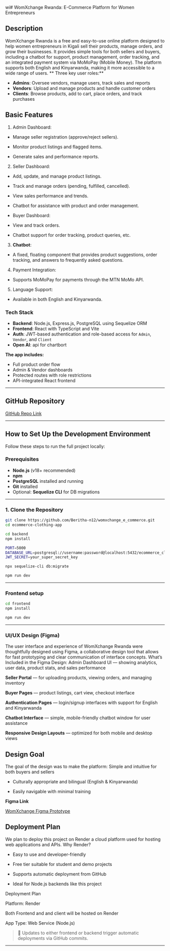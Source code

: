 wi# WomXchange Rwanda: E-Commerce Platform for Women Entrepreneurs

## Description
WomXchange Rwanda is a free and easy-to-use online platform designed to help women entrepreneurs in Kigali sell their products, manage orders, and grow their businesses. It provides simple tools for both sellers and buyers, including a chatbot for support, product management, order tracking, and an integrated payment system via MoMoPay (Mobile Money). The platform supports both English and Kinyarwanda, making it more accessible to a wide range of users.
 ** Three key user roles:**
 

- **Admins**: Oversee vendors, manage users, track sales and reports
- **Vendors**: Upload and manage products and handle customer orders
- **Clients**: Browse products, add to cart, place orders, and track  purchases

## Basic Features

1. Admin Dashboard:

- Manage seller registration (approve/reject sellers).

- Monitor product listings and flagged items.

- Generate sales and performance reports.

2. Seller Dashboard:

- Add, update, and manage product listings.

- Track and manage orders (pending, fulfilled, cancelled).

- View sales performance and trends.

- Chatbot for assistance with product and order management.

- Buyer Dashboard:

- View and track orders.

- Chatbot support for order tracking, product queries, etc.

3. **Chatbot**:

- A fixed, floating component that provides product suggestions, order   tracking, and answers to frequently asked questions.

4. Payment Integration:

- Supports MoMoPay for payments through the MTN MoMo API.

5. Language Support:

- Available in both English and Kinyarwanda.

### Tech Stack

- **Backend**: Node.js, Express.js, PostgreSQL using Sequelize ORM
- **Frontend**: React with TypeScript and Vite
- **Auth**: JWT-based authentication and role-based access for `Admin`, `Vendor`, and `Client`
- **Open AI**: api for chartbort

**The app includes:**
- Full product order flow
- Admin & Vendor dashboards
- Protected routes with role restrictions
- API-integrated React frontend

---

##  GitHub Repository

 [GitHub Repo Link](https://github.com/Beritha-n12/womxchange_e_commerce.git)

---

## How to Set Up the Development Environment

Follow these steps to run the full project locally:

### Prerequisites

- **Node.js** (v18+ recommended)
- **npm**
- **PostgreSQL** installed and running
- **Git** installed
- Optional: **Sequelize CLI** for DB migrations

---

###  1. Clone the Repository

```bash
git clone https://github.com/Beritha-n12/womxchange_e_commerce.git
cd ecommerce-clothing-app
```
```bash
cd backend
npm install

```
```bash
PORT=5000
DATABASE_URL=postgresql://username:password@localhost:5432/ecommerce_clothing
JWT_SECRET=your_super_secret_key

```
```bash
npx sequelize-cli db:migrate

```
```bash
npm run dev


```
---
### Frontend setup

```bash
cd frontend
npm install

```
```bash
npm run dev


```
---
### UI/UX Design (Figma)

The user interface and experience of WomXchange Rwanda were thoughtfully designed using Figma, a collaborative design tool that allows for fast prototyping and clear communication of interface concepts.
What’s Included in the Figma Design:
Admin Dashboard UI — showing analytics, user data, product stats, and sales performance

**Seller Portal** — for uploading products, viewing orders, and managing inventory


**Buyer Pages** — product listings, cart view, checkout interface


**Authentication Pages** — login/signup interfaces with support for English and Kinyarwanda


**Chatbot Interface** — simple, mobile-friendly chatbot window for user assistance


**Responsive Design Layouts** — optimized for both mobile and desktop views


## Design Goal

The goal of the design was to make the platform:
Simple and intuitive for both buyers and sellers

 - Culturally appropriate and bilingual (English & Kinyarwanda)


 - Easily navigable with minimal training


**Figma Link**

[ WomXchange Figma Prototype](https://www.figma.com/design/wYnkMmCRsebWESppOOi9Uo/WomXchange-Rwanda?node-id=0-1&t=7OiUIMFwJMCC3vBf-1)

##  Deployment Plan

We plan to deploy this project on Render  a cloud platform used for hosting web applications and APIs.
 Why Render?
- Easy to use and developer-friendly

- Free tier suitable for student and demo projects

- Supports automatic deployment from GitHub

- Ideal for Node.js backends like this project

Deployment Plan

Platform: Render

Both Frontend and and client will be hosted on Render

App Type: Web Service (Node.js)


> 🔄 Updates to either frontend or backend trigger automatic deployments via GitHub commits.

---


